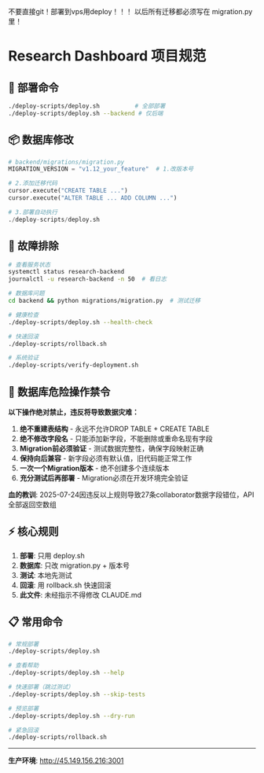 不要直接git！部署到vps用deploy！！！
以后所有迁移都必须写在 migration.py 里！

# Research Dashboard 项目规范

## 🚀 部署命令
```bash
./deploy-scripts/deploy.sh          # 全部部署
./deploy-scripts/deploy.sh --backend # 仅后端
```

## 📦 数据库修改
```python
# backend/migrations/migration.py
MIGRATION_VERSION = "v1.12_your_feature"  # 1.改版本号

# 2.添加迁移代码
cursor.execute("CREATE TABLE ...")
cursor.execute("ALTER TABLE ... ADD COLUMN ...")

# 3.部署自动执行
./deploy-scripts/deploy.sh
```

## 🔧 故障排除
```bash
# 查看服务状态
systemctl status research-backend
journalctl -u research-backend -n 50  # 看日志

# 数据库问题
cd backend && python migrations/migration.py  # 测试迁移

# 健康检查
./deploy-scripts/deploy.sh --health-check

# 快速回滚
./deploy-scripts/rollback.sh

# 系统验证
./deploy-scripts/verify-deployment.sh
```

## 🚨 数据库危险操作禁令
**以下操作绝对禁止，违反将导致数据灾难：**

1. **绝不重建表结构** - 永远不允许DROP TABLE + CREATE TABLE
2. **绝不修改字段名** - 只能添加新字段，不能删除或重命名现有字段  
3. **Migration前必须验证** - 测试数据完整性，确保字段映射正确
4. **保持向后兼容** - 新字段必须有默认值，旧代码能正常工作
5. **一次一个Migration版本** - 绝不创建多个连续版本
6. **充分测试后再部署** - Migration必须在开发环境完全验证

**血的教训**: 2025-07-24因违反以上规则导致27条collaborator数据字段错位，API全部返回空数组

## ⚡ 核心规则
1. **部署**: 只用 deploy.sh
2. **数据库**: 只改 migration.py + 版本号
3. **测试**: 本地先测试
4. **回滚**: 用 rollback.sh 快速回滚
5. **此文件**: 未经指示不得修改 CLAUDE.md

## 📋 常用命令
```bash
# 常规部署
./deploy-scripts/deploy.sh

# 查看帮助
./deploy-scripts/deploy.sh --help

# 快速部署（跳过测试）
./deploy-scripts/deploy.sh --skip-tests

# 预览部署
./deploy-scripts/deploy.sh --dry-run

# 紧急回滚
./deploy-scripts/rollback.sh
```

---
**生产环境**: http://45.149.156.216:3001